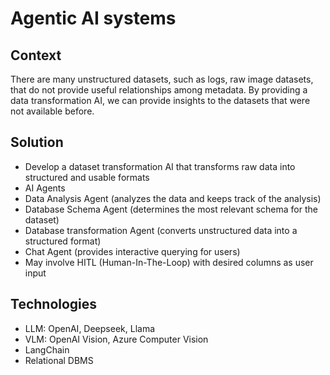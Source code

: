 # Agentic AI systems #

## Context
There are many unstructured datasets, such as logs, raw image datasets, that do not provide useful relationships among metadata. By providing a data transformation AI, we can provide insights to the datasets that were not available before. 

## Solution
- Develop a dataset transformation AI that transforms raw data into structured and usable formats
- AI Agents
- Data Analysis Agent (analyzes the data and keeps track of the analysis)
- Database Schema Agent (determines the most relevant schema for the dataset)
- Database transformation Agent (converts unstructured data into a structured format)
- Chat Agent (provides interactive querying for users)
- May involve HITL (Human-In-The-Loop) with desired columns as user input

## Technologies
- LLM: OpenAI, Deepseek, Llama
- VLM: OpenAI Vision, Azure Computer Vision 
- LangChain
- Relational DBMS

